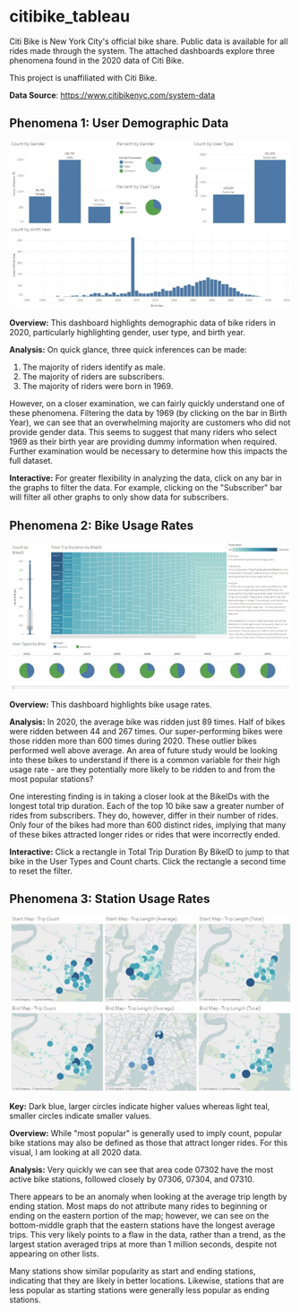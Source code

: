 # citibike_tableau
Citi Bike is New York City's official bike share. Public data is available for all rides made through the system. The attached dashboards explore three phenomena found in the 2020 data of Citi Bike.

This project is unaffiliated with Citi Bike.

**Data Source**: https://www.citibikenyc.com/system-data

## Phenomena 1: User Demographic Data
![Screencap of Tableau dashboard with no filters selected](https://github.com/MaxBrowning/citibike_tableau/blob/main/Images/Phenomena%201%20User%20Demographic%20Data.JPG)

**Overview:** This dashboard highlights demographic data of bike riders in 2020, particularly highlighting gender, user type, and birth year.

**Analysis:**
On quick glance, three quick inferences can be made:
1) The majority of riders identify as male.
2) The majority of riders are subscribers.
3) The majority of riders were born in 1969.

However, on a closer examination, we can fairly quickly understand one of these phenomena. Filtering the data by 1969 (by clicking on the bar in Birth Year), we can see that an overwhelming majority are customers who did not provide gender data. This seems to suggest that many riders who select 1969 as their birth year are providing dummy information when required. Further examination would be necessary to determine how this impacts the full dataset.

**Interactive:** For greater flexibility in analyzing the data, click on any bar in the graphs to filter the data. For example, clicking on the "Subscriber" bar will filter all other graphs to only show data for subscribers.

## Phenomena 2: Bike Usage Rates
![Screencap of Tableau dashboard with no filters selected](https://github.com/MaxBrowning/citibike_tableau/blob/main/Images/Phenomena%202%20Bike%20Usage%20Rates.JPG)

**Overview:** This dashboard highlights bike usage rates.

**Analysis:**
In 2020, the average bike was ridden just 89 times. Half of bikes were ridden between 44 and 267 times. Our super-performing bikes were those ridden more than 600 times during 2020. These outlier bikes performed well above average. An area of future study would be looking into these bikes to understand if there is a common variable for their high usage rate - are they potentially more likely to be ridden to and from the most popular stations?

One interesting finding is in taking a closer look at the BikeIDs with the longest total trip duration. Each of the top 10 bike saw a greater number of rides from subscribers. They do, however, differ in their number of rides. Only four of the bikes had more than 600 distinct rides, implying that many of these bikes attracted longer rides or rides that were incorrectly ended.

**Interactive:** Click a rectangle in Total Trip Duration By BikeID to jump to that bike in the User Types and Count charts. Click the rectangle a second time to reset the filter.

## Phenomena 3: Station Usage Rates
![Screencap of six Cit iBike station maps with varying displays](https://github.com/MaxBrowning/citibike_tableau/blob/main/Images/Bike%20Station%20Usage%20Rates.JPG)

**Key:** Dark blue, larger circles indicate higher values whereas light teal, smaller circles indicate smaller values.

**Overview:** While "most popular" is generally used to imply count, popular bike stations may also be defined as those that attract longer rides. For this visual, I am looking at all 2020 data.

**Analysis:**
Very quickly we can see that area code 07302 have the most active bike stations, followed closely by 07306, 07304, and 07310.

There appears to be an anomaly when looking at the average trip length by ending station. Most maps do not attribute many rides to beginning or ending on the eastern portion of the map; however, we can see on the bottom-middle graph that the eastern stations have the longest average trips. This very likely points to a flaw in the data, rather than a trend, as the largest station averaged trips at more than 1 million seconds, despite not appearing on other lists.

Many stations show similar popularity as start and ending stations, indicating that they are likely in better locations. Likewise, stations that are less popular as starting stations were generally less popular as ending stations.
